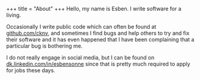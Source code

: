 +++
title = "About"
+++
Hello, my name is Esben.
I write software for a living.

Occasionally I write public code which can often be found at [github.com/cknv](https://github.com/cknv), and sometimes I find bugs and help others to try and fix their software and it has even happened that I have been complaining that a particular bug is bothering me.

I do not really engage in social media, but I can be found on [dk.linkedin.com/in/esbensonne](http://dk.linkedin.com/in/esbensonne) since that is pretty much required to apply for jobs these days.
